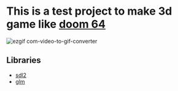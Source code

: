 # This is a test project to make 3d game like [doom 64](https://store.steampowered.com/app/1148590/DOOM_64/)

![ezgif com-video-to-gif-converter](https://github.com/Saltzus/3drender/assets/99826354/ef172a6b-de58-4ff0-9218-37ef9f11cd26)

## Libraries
- [sdl2](https://www.libsdl.org)
- [glm](https://github.com/g-truc/glm)

